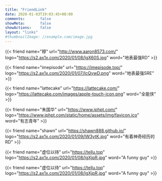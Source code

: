 ```yaml
---
title: "FriendLink"
date: 2020-01-03T19:03:45+08:00
comments:       false
showMeta:       false
showActions:    false
layout: "links"
#thumbnailImage: //example.com/image.jpg
---
```



{{< friend name="穆" url="http://www.aaron8573.com/" logo="https://s2.ax1x.com/2020/01/08/lgX60S.jpg" word="地表最强RD" >}}  


{{< friend name="imepisode" url="https://imepisode.top/" logo="https://s2.ax1x.com/2020/01/07/lcQywD.png" word="地表最强SRE" >}}  

{{< friend name="lattecake" url="https://lattecake.com/" logo="https://lattecake.com/images/apple-touch-icon.png" word="全能侠" >}}  


{{< friend name="朱国华" url="https://www.iphpt.com/" logo="https://www.iphpt.com/static/home/assets/img/favicon.ico" word="有志青年" >}}  

{{< friend name="shawn" url="https://shawn888.github.io/" logo="https://s2.ax1x.com/2020/01/09/lW3ytK.jpg" word="有着神奇经历的RD" >}}  

{{< friend name="虚位以待" url="https://tellu.top" logo="https://s2.ax1x.com/2020/01/08/lgXjpR.jpg" word="A funny guy" >}}  

{{< friend name="虚位以待" url="https://tellu.top" logo="https://s2.ax1x.com/2020/01/08/lgXjpR.jpg" word="A funny guy" >}}  


